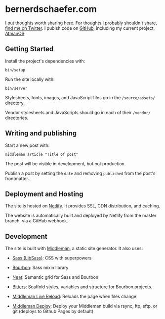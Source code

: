 # bernerdschaefer.com

I put thoughts worth sharing here. For thoughts I probably shouldn't share,
[find me on Twitter][Twitter]. I pubish code on [GitHub], including my current
project, [AtmanOS].

[AtmanOS]: http://atmanos.org
[Github]: https://github.com/bernerdschaefer
[Twitter]: https://twitter.com/bjschaefer

## Getting Started

Install the project's dependencies with:

```
bin/setup
```

Run the site locally with:

```
bin/server
```

Stylesheets, fonts, images, and JavaScript files go in the `/source/assets/`
directory.

Vendor stylesheets and JavaScripts should go in each of their `/vendor/`
directories.

## Writing and publishing

Start a new post with:

```
middleman article "Title of post"
```

The post will be visible in development, but not production.

Publish a post by setting the `date` and removing `published` from the post's
frontmatter.

## Deployment and Hosting

The site is hosted on [Netlify]. It provides SSL, CDN distribution, and
caching.

The website is automatically built and deployed by Netlify from the master
branch, via a GitHub webhook.

  [Netlify]: https://www.netlify.com/

## Development

The site is built with [Middleman], a static site generator. It also uses:

* [Sass (LibSass)](http://sass-lang.com):
  CSS with superpowers
* [Bourbon](http://bourbon.io):
  Sass mixin library
* [Neat](http://neat.bourbon.io):
  Semantic grid for Sass and Bourbon
* [Bitters](http://bitters.bourbon.io):
  Scaffold styles, variables and structure for Bourbon projects.
* [Middleman Live Reload](https://github.com/middleman/middleman-livereload):
  Reloads the page when files change
* [Middleman Deploy](https://github.com/karlfreeman/middleman-deploy):
  Deploy your Middleman build via rsync, ftp, sftp, or git (deploys to Github
  Pages by default)

  [Middleman]: https://middlemanapp.com/
